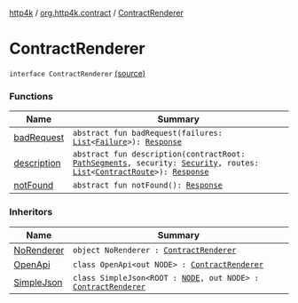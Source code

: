 [http4k](../../index.md) / [org.http4k.contract](../index.md) / [ContractRenderer](./index.md)

# ContractRenderer

`interface ContractRenderer` [(source)](https://github.com/http4k/http4k/blob/master/http4k-contract/src/main/kotlin/org/http4k/contract/ContractRenderer.kt#L6)

### Functions

| Name | Summary |
|---|---|
| [badRequest](bad-request.md) | `abstract fun badRequest(failures: `[`List`](https://kotlinlang.org/api/latest/jvm/stdlib/kotlin.collections/-list/index.html)`<`[`Failure`](../../org.http4k.lens/-failure/index.md)`>): `[`Response`](../../org.http4k.core/-response/index.md) |
| [description](description.md) | `abstract fun description(contractRoot: `[`PathSegments`](../-path-segments/index.md)`, security: `[`Security`](../-security/index.md)`, routes: `[`List`](https://kotlinlang.org/api/latest/jvm/stdlib/kotlin.collections/-list/index.html)`<`[`ContractRoute`](../-contract-route/index.md)`>): `[`Response`](../../org.http4k.core/-response/index.md) |
| [notFound](not-found.md) | `abstract fun notFound(): `[`Response`](../../org.http4k.core/-response/index.md) |

### Inheritors

| Name | Summary |
|---|---|
| [NoRenderer](../-no-renderer/index.md) | `object NoRenderer : `[`ContractRenderer`](./index.md) |
| [OpenApi](../-open-api/index.md) | `class OpenApi<out NODE> : `[`ContractRenderer`](./index.md) |
| [SimpleJson](../-simple-json/index.md) | `class SimpleJson<ROOT : `[`NODE`](../-simple-json/index.md#NODE)`, out NODE> : `[`ContractRenderer`](./index.md) |
